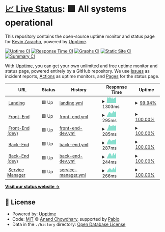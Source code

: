 # [📈 Live Status](https://kevinzaracho.com): <!--live status--> **🟩 All systems operational**

This repository contains the open-source uptime monitor and status page for [Kevin Zaracho](kevinzaracho.com), powered by [Upptime](https://github.com/upptime/upptime).

[![Uptime CI](https://github.com/kenzaflow/grow2on-uptime/workflows/Uptime%20CI/badge.svg)](https://github.com/kenzaflow/grow2on-uptime/actions?query=workflow%3A%22Uptime+CI%22)
[![Response Time CI](https://github.com/kenzaflow/grow2on-uptime/workflows/Response%20Time%20CI/badge.svg)](https://github.com/kenzaflow/grow2on-uptime/actions?query=workflow%3A%22Response+Time+CI%22)
[![Graphs CI](https://github.com/kenzaflow/grow2on-uptime/workflows/Graphs%20CI/badge.svg)](https://github.com/kenzaflow/grow2on-uptime/actions?query=workflow%3A%22Graphs+CI%22)
[![Static Site CI](https://github.com/kenzaflow/grow2on-uptime/workflows/Static%20Site%20CI/badge.svg)](https://github.com/kenzaflow/grow2on-uptime/actions?query=workflow%3A%22Static+Site+CI%22)
[![Summary CI](https://github.com/kenzaflow/grow2on-uptime/workflows/Summary%20CI/badge.svg)](https://github.com/kenzaflow/grow2on-uptime/actions?query=workflow%3A%22Summary+CI%22)

With [Upptime](https://upptime.js.org), you can get your own unlimited and free uptime monitor and status page, powered entirely by a GitHub repository. We use [Issues](https://github.com/kenzaflow/grow2on-uptime/issues) as incident reports, [Actions](https://github.com/kenzaflow/grow2on-uptime/actions) as uptime monitors, and [Pages](https://kevinzaracho.com) for the status page.

<!--start: status pages-->
<!-- This summary is generated by Upptime (https://github.com/upptime/upptime) -->
<!-- Do not edit this manually, your changes will be overwritten -->
<!-- prettier-ignore -->
| URL | Status | History | Response Time | Uptime |
| --- | ------ | ------- | ------------- | ------ |
| <img alt="" src="https://icons.duckduckgo.com/ip3/grow2on.com.ico" height="13"> [Landing](https://grow2on.com) | 🟩 Up | [landing.yml](https://github.com/kvnzrch/grow2on-uptime/commits/HEAD/history/landing.yml) | <details><summary><img alt="Response time graph" src="./graphs/landing/response-time-week.png" height="20"> 1303ms</summary><br><a href="https://kenzaflow.github.io/grow2on-uptime/history/landing"><img alt="Response time 1089" src="https://img.shields.io/endpoint?url=https%3A%2F%2Fraw.githubusercontent.com%2Fkvnzrch%2Fgrow2on-uptime%2FHEAD%2Fapi%2Flanding%2Fresponse-time.json"></a><br><a href="https://kenzaflow.github.io/grow2on-uptime/history/landing"><img alt="24-hour response time 1228" src="https://img.shields.io/endpoint?url=https%3A%2F%2Fraw.githubusercontent.com%2Fkvnzrch%2Fgrow2on-uptime%2FHEAD%2Fapi%2Flanding%2Fresponse-time-day.json"></a><br><a href="https://kenzaflow.github.io/grow2on-uptime/history/landing"><img alt="7-day response time 1303" src="https://img.shields.io/endpoint?url=https%3A%2F%2Fraw.githubusercontent.com%2Fkvnzrch%2Fgrow2on-uptime%2FHEAD%2Fapi%2Flanding%2Fresponse-time-week.json"></a><br><a href="https://kenzaflow.github.io/grow2on-uptime/history/landing"><img alt="30-day response time 1248" src="https://img.shields.io/endpoint?url=https%3A%2F%2Fraw.githubusercontent.com%2Fkvnzrch%2Fgrow2on-uptime%2FHEAD%2Fapi%2Flanding%2Fresponse-time-month.json"></a><br><a href="https://kenzaflow.github.io/grow2on-uptime/history/landing"><img alt="1-year response time 1097" src="https://img.shields.io/endpoint?url=https%3A%2F%2Fraw.githubusercontent.com%2Fkvnzrch%2Fgrow2on-uptime%2FHEAD%2Fapi%2Flanding%2Fresponse-time-year.json"></a></details> | <details><summary><a href="https://kenzaflow.github.io/grow2on-uptime/history/landing">99.94%</a></summary><a href="https://kenzaflow.github.io/grow2on-uptime/history/landing"><img alt="All-time uptime 58.78%" src="https://img.shields.io/endpoint?url=https%3A%2F%2Fraw.githubusercontent.com%2Fkvnzrch%2Fgrow2on-uptime%2FHEAD%2Fapi%2Flanding%2Fuptime.json"></a><br><a href="https://kenzaflow.github.io/grow2on-uptime/history/landing"><img alt="24-hour uptime 99.60%" src="https://img.shields.io/endpoint?url=https%3A%2F%2Fraw.githubusercontent.com%2Fkvnzrch%2Fgrow2on-uptime%2FHEAD%2Fapi%2Flanding%2Fuptime-day.json"></a><br><a href="https://kenzaflow.github.io/grow2on-uptime/history/landing"><img alt="7-day uptime 99.94%" src="https://img.shields.io/endpoint?url=https%3A%2F%2Fraw.githubusercontent.com%2Fkvnzrch%2Fgrow2on-uptime%2FHEAD%2Fapi%2Flanding%2Fuptime-week.json"></a><br><a href="https://kenzaflow.github.io/grow2on-uptime/history/landing"><img alt="30-day uptime 99.85%" src="https://img.shields.io/endpoint?url=https%3A%2F%2Fraw.githubusercontent.com%2Fkvnzrch%2Fgrow2on-uptime%2FHEAD%2Fapi%2Flanding%2Fuptime-month.json"></a><br><a href="https://kenzaflow.github.io/grow2on-uptime/history/landing"><img alt="1-year uptime 48.74%" src="https://img.shields.io/endpoint?url=https%3A%2F%2Fraw.githubusercontent.com%2Fkvnzrch%2Fgrow2on-uptime%2FHEAD%2Fapi%2Flanding%2Fuptime-year.json"></a></details>
| <img alt="" src="https://icons.duckduckgo.com/ip3/integrador.grow2on.com.ico" height="13"> [Front-End](https://integrador.grow2on.com) | 🟩 Up | [front-end.yml](https://github.com/kvnzrch/grow2on-uptime/commits/HEAD/history/front-end.yml) | <details><summary><img alt="Response time graph" src="./graphs/front-end/response-time-week.png" height="20"> 295ms</summary><br><a href="https://kenzaflow.github.io/grow2on-uptime/history/front-end"><img alt="Response time 226" src="https://img.shields.io/endpoint?url=https%3A%2F%2Fraw.githubusercontent.com%2Fkvnzrch%2Fgrow2on-uptime%2FHEAD%2Fapi%2Ffront-end%2Fresponse-time.json"></a><br><a href="https://kenzaflow.github.io/grow2on-uptime/history/front-end"><img alt="24-hour response time 286" src="https://img.shields.io/endpoint?url=https%3A%2F%2Fraw.githubusercontent.com%2Fkvnzrch%2Fgrow2on-uptime%2FHEAD%2Fapi%2Ffront-end%2Fresponse-time-day.json"></a><br><a href="https://kenzaflow.github.io/grow2on-uptime/history/front-end"><img alt="7-day response time 295" src="https://img.shields.io/endpoint?url=https%3A%2F%2Fraw.githubusercontent.com%2Fkvnzrch%2Fgrow2on-uptime%2FHEAD%2Fapi%2Ffront-end%2Fresponse-time-week.json"></a><br><a href="https://kenzaflow.github.io/grow2on-uptime/history/front-end"><img alt="30-day response time 383" src="https://img.shields.io/endpoint?url=https%3A%2F%2Fraw.githubusercontent.com%2Fkvnzrch%2Fgrow2on-uptime%2FHEAD%2Fapi%2Ffront-end%2Fresponse-time-month.json"></a><br><a href="https://kenzaflow.github.io/grow2on-uptime/history/front-end"><img alt="1-year response time 235" src="https://img.shields.io/endpoint?url=https%3A%2F%2Fraw.githubusercontent.com%2Fkvnzrch%2Fgrow2on-uptime%2FHEAD%2Fapi%2Ffront-end%2Fresponse-time-year.json"></a></details> | <details><summary><a href="https://kenzaflow.github.io/grow2on-uptime/history/front-end">100.00%</a></summary><a href="https://kenzaflow.github.io/grow2on-uptime/history/front-end"><img alt="All-time uptime 100.00%" src="https://img.shields.io/endpoint?url=https%3A%2F%2Fraw.githubusercontent.com%2Fkvnzrch%2Fgrow2on-uptime%2FHEAD%2Fapi%2Ffront-end%2Fuptime.json"></a><br><a href="https://kenzaflow.github.io/grow2on-uptime/history/front-end"><img alt="24-hour uptime 100.00%" src="https://img.shields.io/endpoint?url=https%3A%2F%2Fraw.githubusercontent.com%2Fkvnzrch%2Fgrow2on-uptime%2FHEAD%2Fapi%2Ffront-end%2Fuptime-day.json"></a><br><a href="https://kenzaflow.github.io/grow2on-uptime/history/front-end"><img alt="7-day uptime 100.00%" src="https://img.shields.io/endpoint?url=https%3A%2F%2Fraw.githubusercontent.com%2Fkvnzrch%2Fgrow2on-uptime%2FHEAD%2Fapi%2Ffront-end%2Fuptime-week.json"></a><br><a href="https://kenzaflow.github.io/grow2on-uptime/history/front-end"><img alt="30-day uptime 100.00%" src="https://img.shields.io/endpoint?url=https%3A%2F%2Fraw.githubusercontent.com%2Fkvnzrch%2Fgrow2on-uptime%2FHEAD%2Fapi%2Ffront-end%2Fuptime-month.json"></a><br><a href="https://kenzaflow.github.io/grow2on-uptime/history/front-end"><img alt="1-year uptime 100.00%" src="https://img.shields.io/endpoint?url=https%3A%2F%2Fraw.githubusercontent.com%2Fkvnzrch%2Fgrow2on-uptime%2FHEAD%2Fapi%2Ffront-end%2Fuptime-year.json"></a></details>
| <img alt="" src="https://icons.duckduckgo.com/ip3/integrador.dev.grow2on.com.ico" height="13"> [Front-End (dev)](https://integrador.dev.grow2on.com) | 🟩 Up | [front-end-dev.yml](https://github.com/kvnzrch/grow2on-uptime/commits/HEAD/history/front-end-dev.yml) | <details><summary><img alt="Response time graph" src="./graphs/front-end-dev/response-time-week.png" height="20"> 285ms</summary><br><a href="https://kenzaflow.github.io/grow2on-uptime/history/front-end-dev"><img alt="Response time 211" src="https://img.shields.io/endpoint?url=https%3A%2F%2Fraw.githubusercontent.com%2Fkvnzrch%2Fgrow2on-uptime%2FHEAD%2Fapi%2Ffront-end-dev%2Fresponse-time.json"></a><br><a href="https://kenzaflow.github.io/grow2on-uptime/history/front-end-dev"><img alt="24-hour response time 295" src="https://img.shields.io/endpoint?url=https%3A%2F%2Fraw.githubusercontent.com%2Fkvnzrch%2Fgrow2on-uptime%2FHEAD%2Fapi%2Ffront-end-dev%2Fresponse-time-day.json"></a><br><a href="https://kenzaflow.github.io/grow2on-uptime/history/front-end-dev"><img alt="7-day response time 285" src="https://img.shields.io/endpoint?url=https%3A%2F%2Fraw.githubusercontent.com%2Fkvnzrch%2Fgrow2on-uptime%2FHEAD%2Fapi%2Ffront-end-dev%2Fresponse-time-week.json"></a><br><a href="https://kenzaflow.github.io/grow2on-uptime/history/front-end-dev"><img alt="30-day response time 277" src="https://img.shields.io/endpoint?url=https%3A%2F%2Fraw.githubusercontent.com%2Fkvnzrch%2Fgrow2on-uptime%2FHEAD%2Fapi%2Ffront-end-dev%2Fresponse-time-month.json"></a><br><a href="https://kenzaflow.github.io/grow2on-uptime/history/front-end-dev"><img alt="1-year response time 211" src="https://img.shields.io/endpoint?url=https%3A%2F%2Fraw.githubusercontent.com%2Fkvnzrch%2Fgrow2on-uptime%2FHEAD%2Fapi%2Ffront-end-dev%2Fresponse-time-year.json"></a></details> | <details><summary><a href="https://kenzaflow.github.io/grow2on-uptime/history/front-end-dev">100.00%</a></summary><a href="https://kenzaflow.github.io/grow2on-uptime/history/front-end-dev"><img alt="All-time uptime 100.00%" src="https://img.shields.io/endpoint?url=https%3A%2F%2Fraw.githubusercontent.com%2Fkvnzrch%2Fgrow2on-uptime%2FHEAD%2Fapi%2Ffront-end-dev%2Fuptime.json"></a><br><a href="https://kenzaflow.github.io/grow2on-uptime/history/front-end-dev"><img alt="24-hour uptime 100.00%" src="https://img.shields.io/endpoint?url=https%3A%2F%2Fraw.githubusercontent.com%2Fkvnzrch%2Fgrow2on-uptime%2FHEAD%2Fapi%2Ffront-end-dev%2Fuptime-day.json"></a><br><a href="https://kenzaflow.github.io/grow2on-uptime/history/front-end-dev"><img alt="7-day uptime 100.00%" src="https://img.shields.io/endpoint?url=https%3A%2F%2Fraw.githubusercontent.com%2Fkvnzrch%2Fgrow2on-uptime%2FHEAD%2Fapi%2Ffront-end-dev%2Fuptime-week.json"></a><br><a href="https://kenzaflow.github.io/grow2on-uptime/history/front-end-dev"><img alt="30-day uptime 100.00%" src="https://img.shields.io/endpoint?url=https%3A%2F%2Fraw.githubusercontent.com%2Fkvnzrch%2Fgrow2on-uptime%2FHEAD%2Fapi%2Ffront-end-dev%2Fuptime-month.json"></a><br><a href="https://kenzaflow.github.io/grow2on-uptime/history/front-end-dev"><img alt="1-year uptime 100.00%" src="https://img.shields.io/endpoint?url=https%3A%2F%2Fraw.githubusercontent.com%2Fkvnzrch%2Fgrow2on-uptime%2FHEAD%2Fapi%2Ffront-end-dev%2Fuptime-year.json"></a></details>
| <img alt="" src="https://icons.duckduckgo.com/ip3/backend.grow2on.com.ico" height="13"> [Back-End](https://backend.grow2on.com) | 🟩 Up | [back-end.yml](https://github.com/kvnzrch/grow2on-uptime/commits/HEAD/history/back-end.yml) | <details><summary><img alt="Response time graph" src="./graphs/back-end/response-time-week.png" height="20"> 287ms</summary><br><a href="https://kenzaflow.github.io/grow2on-uptime/history/back-end"><img alt="Response time 349" src="https://img.shields.io/endpoint?url=https%3A%2F%2Fraw.githubusercontent.com%2Fkvnzrch%2Fgrow2on-uptime%2FHEAD%2Fapi%2Fback-end%2Fresponse-time.json"></a><br><a href="https://kenzaflow.github.io/grow2on-uptime/history/back-end"><img alt="24-hour response time 259" src="https://img.shields.io/endpoint?url=https%3A%2F%2Fraw.githubusercontent.com%2Fkvnzrch%2Fgrow2on-uptime%2FHEAD%2Fapi%2Fback-end%2Fresponse-time-day.json"></a><br><a href="https://kenzaflow.github.io/grow2on-uptime/history/back-end"><img alt="7-day response time 287" src="https://img.shields.io/endpoint?url=https%3A%2F%2Fraw.githubusercontent.com%2Fkvnzrch%2Fgrow2on-uptime%2FHEAD%2Fapi%2Fback-end%2Fresponse-time-week.json"></a><br><a href="https://kenzaflow.github.io/grow2on-uptime/history/back-end"><img alt="30-day response time 227" src="https://img.shields.io/endpoint?url=https%3A%2F%2Fraw.githubusercontent.com%2Fkvnzrch%2Fgrow2on-uptime%2FHEAD%2Fapi%2Fback-end%2Fresponse-time-month.json"></a><br><a href="https://kenzaflow.github.io/grow2on-uptime/history/back-end"><img alt="1-year response time 352" src="https://img.shields.io/endpoint?url=https%3A%2F%2Fraw.githubusercontent.com%2Fkvnzrch%2Fgrow2on-uptime%2FHEAD%2Fapi%2Fback-end%2Fresponse-time-year.json"></a></details> | <details><summary><a href="https://kenzaflow.github.io/grow2on-uptime/history/back-end">100.00%</a></summary><a href="https://kenzaflow.github.io/grow2on-uptime/history/back-end"><img alt="All-time uptime 75.18%" src="https://img.shields.io/endpoint?url=https%3A%2F%2Fraw.githubusercontent.com%2Fkvnzrch%2Fgrow2on-uptime%2FHEAD%2Fapi%2Fback-end%2Fuptime.json"></a><br><a href="https://kenzaflow.github.io/grow2on-uptime/history/back-end"><img alt="24-hour uptime 100.00%" src="https://img.shields.io/endpoint?url=https%3A%2F%2Fraw.githubusercontent.com%2Fkvnzrch%2Fgrow2on-uptime%2FHEAD%2Fapi%2Fback-end%2Fuptime-day.json"></a><br><a href="https://kenzaflow.github.io/grow2on-uptime/history/back-end"><img alt="7-day uptime 100.00%" src="https://img.shields.io/endpoint?url=https%3A%2F%2Fraw.githubusercontent.com%2Fkvnzrch%2Fgrow2on-uptime%2FHEAD%2Fapi%2Fback-end%2Fuptime-week.json"></a><br><a href="https://kenzaflow.github.io/grow2on-uptime/history/back-end"><img alt="30-day uptime 100.00%" src="https://img.shields.io/endpoint?url=https%3A%2F%2Fraw.githubusercontent.com%2Fkvnzrch%2Fgrow2on-uptime%2FHEAD%2Fapi%2Fback-end%2Fuptime-month.json"></a><br><a href="https://kenzaflow.github.io/grow2on-uptime/history/back-end"><img alt="1-year uptime 69.48%" src="https://img.shields.io/endpoint?url=https%3A%2F%2Fraw.githubusercontent.com%2Fkvnzrch%2Fgrow2on-uptime%2FHEAD%2Fapi%2Fback-end%2Fuptime-year.json"></a></details>
| <img alt="" src="https://icons.duckduckgo.com/ip3/backend.dev.grow2on.com.ico" height="13"> [Back-End (dev)](https://backend.dev.grow2on.com) | 🟩 Up | [back-end-dev.yml](https://github.com/kvnzrch/grow2on-uptime/commits/HEAD/history/back-end-dev.yml) | <details><summary><img alt="Response time graph" src="./graphs/back-end-dev/response-time-week.png" height="20"> 244ms</summary><br><a href="https://kenzaflow.github.io/grow2on-uptime/history/back-end-dev"><img alt="Response time 280" src="https://img.shields.io/endpoint?url=https%3A%2F%2Fraw.githubusercontent.com%2Fkvnzrch%2Fgrow2on-uptime%2FHEAD%2Fapi%2Fback-end-dev%2Fresponse-time.json"></a><br><a href="https://kenzaflow.github.io/grow2on-uptime/history/back-end-dev"><img alt="24-hour response time 226" src="https://img.shields.io/endpoint?url=https%3A%2F%2Fraw.githubusercontent.com%2Fkvnzrch%2Fgrow2on-uptime%2FHEAD%2Fapi%2Fback-end-dev%2Fresponse-time-day.json"></a><br><a href="https://kenzaflow.github.io/grow2on-uptime/history/back-end-dev"><img alt="7-day response time 244" src="https://img.shields.io/endpoint?url=https%3A%2F%2Fraw.githubusercontent.com%2Fkvnzrch%2Fgrow2on-uptime%2FHEAD%2Fapi%2Fback-end-dev%2Fresponse-time-week.json"></a><br><a href="https://kenzaflow.github.io/grow2on-uptime/history/back-end-dev"><img alt="30-day response time 220" src="https://img.shields.io/endpoint?url=https%3A%2F%2Fraw.githubusercontent.com%2Fkvnzrch%2Fgrow2on-uptime%2FHEAD%2Fapi%2Fback-end-dev%2Fresponse-time-month.json"></a><br><a href="https://kenzaflow.github.io/grow2on-uptime/history/back-end-dev"><img alt="1-year response time 280" src="https://img.shields.io/endpoint?url=https%3A%2F%2Fraw.githubusercontent.com%2Fkvnzrch%2Fgrow2on-uptime%2FHEAD%2Fapi%2Fback-end-dev%2Fresponse-time-year.json"></a></details> | <details><summary><a href="https://kenzaflow.github.io/grow2on-uptime/history/back-end-dev">100.00%</a></summary><a href="https://kenzaflow.github.io/grow2on-uptime/history/back-end-dev"><img alt="All-time uptime 99.84%" src="https://img.shields.io/endpoint?url=https%3A%2F%2Fraw.githubusercontent.com%2Fkvnzrch%2Fgrow2on-uptime%2FHEAD%2Fapi%2Fback-end-dev%2Fuptime.json"></a><br><a href="https://kenzaflow.github.io/grow2on-uptime/history/back-end-dev"><img alt="24-hour uptime 100.00%" src="https://img.shields.io/endpoint?url=https%3A%2F%2Fraw.githubusercontent.com%2Fkvnzrch%2Fgrow2on-uptime%2FHEAD%2Fapi%2Fback-end-dev%2Fuptime-day.json"></a><br><a href="https://kenzaflow.github.io/grow2on-uptime/history/back-end-dev"><img alt="7-day uptime 100.00%" src="https://img.shields.io/endpoint?url=https%3A%2F%2Fraw.githubusercontent.com%2Fkvnzrch%2Fgrow2on-uptime%2FHEAD%2Fapi%2Fback-end-dev%2Fuptime-week.json"></a><br><a href="https://kenzaflow.github.io/grow2on-uptime/history/back-end-dev"><img alt="30-day uptime 100.00%" src="https://img.shields.io/endpoint?url=https%3A%2F%2Fraw.githubusercontent.com%2Fkvnzrch%2Fgrow2on-uptime%2FHEAD%2Fapi%2Fback-end-dev%2Fuptime-month.json"></a><br><a href="https://kenzaflow.github.io/grow2on-uptime/history/back-end-dev"><img alt="1-year uptime 99.84%" src="https://img.shields.io/endpoint?url=https%3A%2F%2Fraw.githubusercontent.com%2Fkvnzrch%2Fgrow2on-uptime%2FHEAD%2Fapi%2Fback-end-dev%2Fuptime-year.json"></a></details>
| <img alt="" src="https://icons.duckduckgo.com/ip3/service-manager.grow2on.com.ico" height="13"> [Service Manager](https://service-manager.grow2on.com) | 🟩 Up | [service-manager.yml](https://github.com/kvnzrch/grow2on-uptime/commits/HEAD/history/service-manager.yml) | <details><summary><img alt="Response time graph" src="./graphs/service-manager/response-time-week.png" height="20"> 266ms</summary><br><a href="https://kenzaflow.github.io/grow2on-uptime/history/service-manager"><img alt="Response time 244" src="https://img.shields.io/endpoint?url=https%3A%2F%2Fraw.githubusercontent.com%2Fkvnzrch%2Fgrow2on-uptime%2FHEAD%2Fapi%2Fservice-manager%2Fresponse-time.json"></a><br><a href="https://kenzaflow.github.io/grow2on-uptime/history/service-manager"><img alt="24-hour response time 219" src="https://img.shields.io/endpoint?url=https%3A%2F%2Fraw.githubusercontent.com%2Fkvnzrch%2Fgrow2on-uptime%2FHEAD%2Fapi%2Fservice-manager%2Fresponse-time-day.json"></a><br><a href="https://kenzaflow.github.io/grow2on-uptime/history/service-manager"><img alt="7-day response time 266" src="https://img.shields.io/endpoint?url=https%3A%2F%2Fraw.githubusercontent.com%2Fkvnzrch%2Fgrow2on-uptime%2FHEAD%2Fapi%2Fservice-manager%2Fresponse-time-week.json"></a><br><a href="https://kenzaflow.github.io/grow2on-uptime/history/service-manager"><img alt="30-day response time 225" src="https://img.shields.io/endpoint?url=https%3A%2F%2Fraw.githubusercontent.com%2Fkvnzrch%2Fgrow2on-uptime%2FHEAD%2Fapi%2Fservice-manager%2Fresponse-time-month.json"></a><br><a href="https://kenzaflow.github.io/grow2on-uptime/history/service-manager"><img alt="1-year response time 244" src="https://img.shields.io/endpoint?url=https%3A%2F%2Fraw.githubusercontent.com%2Fkvnzrch%2Fgrow2on-uptime%2FHEAD%2Fapi%2Fservice-manager%2Fresponse-time-year.json"></a></details> | <details><summary><a href="https://kenzaflow.github.io/grow2on-uptime/history/service-manager">100.00%</a></summary><a href="https://kenzaflow.github.io/grow2on-uptime/history/service-manager"><img alt="All-time uptime 100.00%" src="https://img.shields.io/endpoint?url=https%3A%2F%2Fraw.githubusercontent.com%2Fkvnzrch%2Fgrow2on-uptime%2FHEAD%2Fapi%2Fservice-manager%2Fuptime.json"></a><br><a href="https://kenzaflow.github.io/grow2on-uptime/history/service-manager"><img alt="24-hour uptime 100.00%" src="https://img.shields.io/endpoint?url=https%3A%2F%2Fraw.githubusercontent.com%2Fkvnzrch%2Fgrow2on-uptime%2FHEAD%2Fapi%2Fservice-manager%2Fuptime-day.json"></a><br><a href="https://kenzaflow.github.io/grow2on-uptime/history/service-manager"><img alt="7-day uptime 100.00%" src="https://img.shields.io/endpoint?url=https%3A%2F%2Fraw.githubusercontent.com%2Fkvnzrch%2Fgrow2on-uptime%2FHEAD%2Fapi%2Fservice-manager%2Fuptime-week.json"></a><br><a href="https://kenzaflow.github.io/grow2on-uptime/history/service-manager"><img alt="30-day uptime 100.00%" src="https://img.shields.io/endpoint?url=https%3A%2F%2Fraw.githubusercontent.com%2Fkvnzrch%2Fgrow2on-uptime%2FHEAD%2Fapi%2Fservice-manager%2Fuptime-month.json"></a><br><a href="https://kenzaflow.github.io/grow2on-uptime/history/service-manager"><img alt="1-year uptime 100.00%" src="https://img.shields.io/endpoint?url=https%3A%2F%2Fraw.githubusercontent.com%2Fkvnzrch%2Fgrow2on-uptime%2FHEAD%2Fapi%2Fservice-manager%2Fuptime-year.json"></a></details>

<!--end: status pages-->

[**Visit our status website →**](https://kevinzaracho.com)

## 📄 License

- Powered by: [Upptime](https://github.com/upptime/upptime)
- Code: [MIT](./LICENSE) © [Anand Chowdhary](https://anandchowdhary.com), supported by [Pabio](https://pabio.com)
- Data in the `./history` directory: [Open Database License](https://opendatacommons.org/licenses/odbl/1-0/)
